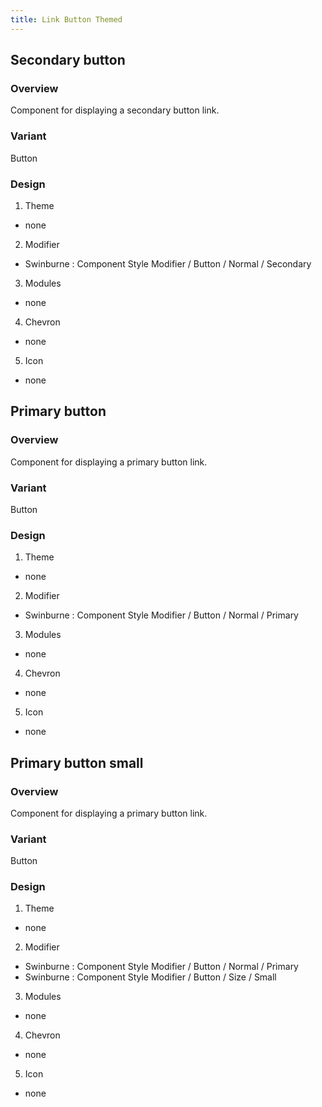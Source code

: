 ```yaml
---
title: Link Button Themed
---
```

## Secondary button
### Overview
  Component for displaying a secondary button link.
  
### Variant
  Button
  
### Design
1. Theme
 * none
2. Modifier
 * Swinburne : Component Style Modifier / Button / Normal / Secondary
3. Modules
 * none
4. Chevron
 * none
5. Icon
 * none
 
## Primary button
### Overview
  Component for displaying a primary button link.
  
### Variant
  Button
  
### Design
1. Theme
 * none
2. Modifier
 * Swinburne : Component Style Modifier / Button / Normal / Primary
3. Modules
 * none
4. Chevron
 * none
5. Icon
 * none
 
## Primary button small
### Overview
 Component for displaying a primary button link.
 
### Variant
  Button
  
### Design
1. Theme
* none
2. Modifier
* Swinburne : Component Style Modifier / Button / Normal / Primary
* Swinburne : Component Style Modifier / Button / Size / Small
3. Modules
* none
4. Chevron
* none
5. Icon
* none
